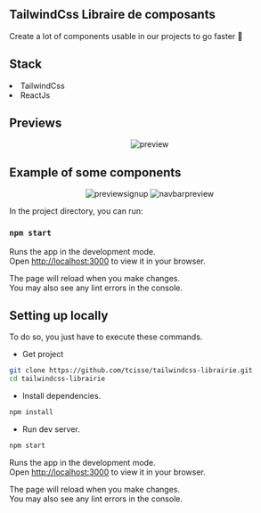 ## TailwindCss Libraire de composants

Create a lot of components usable in our projects to go faster 🚀

## Stack

<li>TailwindCss</li>
<li>ReactJs</li>

## Previews

<p align="center">
<img src="https://ideptico.sirv.com/CleanShot%202022-12-12%20at%2022.13.48%402x.png" alt="preview" />
</p>

## Example of some components

<p align="center">
<img src="https://ideptico.sirv.com/CleanShot%202022-12-12%20at%2022.20.13%402x.png"  alt="previewsignup" />
<img src="https://ideptico.sirv.com/CleanShot%202022-12-12%20at%2022.24.04%402x.png"  alt="navbarpreview" />
</p>

In the project directory, you can run:

### `npm start`

Runs the app in the development mode.\
Open [http://localhost:3000](http://localhost:3000) to view it in your browser.

The page will reload when you make changes.\
You may also see any lint errors in the console.

## Setting up locally

To do so, you just have to execute these commands.

- Get project

```bash
git clone https://github.com/tcisse/tailwindcss-librairie.git
cd tailwindcss-librairie
```

- Install dependencies.

```bash
npm install
```

- Run dev server.

```bash
npm start
```

Runs the app in the development mode.\
Open [http://localhost:3000](http://localhost:3000) to view it in your browser.

The page will reload when you make changes.\
You may also see any lint errors in the console.

